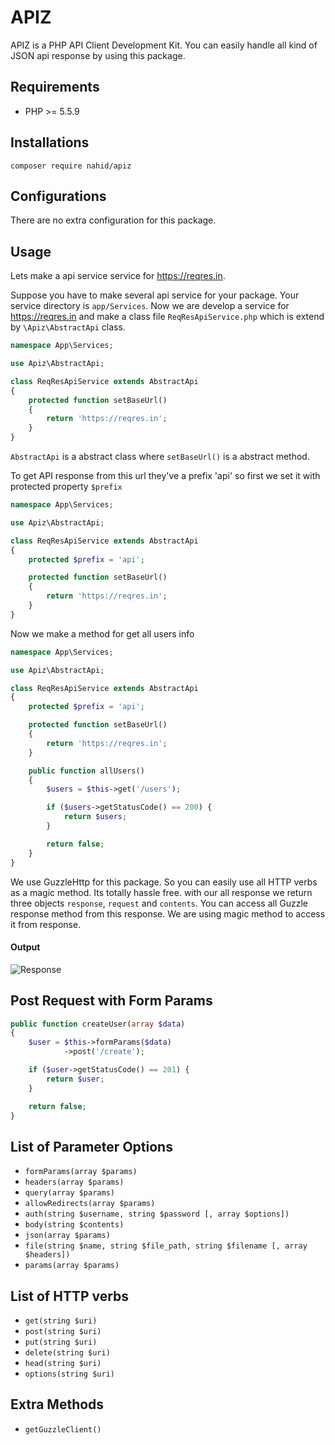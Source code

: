 # APIZ

APIZ is a PHP API Client Development Kit. You can easily handle all kind of JSON api response by using this package.

## Requirements

- PHP >= 5.5.9

## Installations

```shell
composer require nahid/apiz
```

## Configurations

There are no extra configuration for this package.

## Usage

Lets make a api service service for https://reqres.in.

Suppose you have to make several api service for your package. Your service directory is
`app/Services`. Now we are develop a service for https://reqres.in and make a class file `ReqResApiService.php`
which is extend by `\Apiz\AbstractApi` class.

```php
namespace App\Services;

use Apiz\AbstractApi;

class ReqResApiService extends AbstractApi
{
    protected function setBaseUrl()
    {
        return 'https://reqres.in';
    }
}
```

`AbstractApi` is a abstract class where `setBaseUrl()` is a abstract method.

To get API response from this url they've a prefix 'api' so first we set it with protected property `$prefix`

```php
namespace App\Services;

use Apiz\AbstractApi;

class ReqResApiService extends AbstractApi
{
    protected $prefix = 'api';

    protected function setBaseUrl()
    {
        return 'https://reqres.in';
    }
}
```

Now we make a method for get all users info

```php
namespace App\Services;

use Apiz\AbstractApi;

class ReqResApiService extends AbstractApi
{
    protected $prefix = 'api';

    protected function setBaseUrl()
    {
        return 'https://reqres.in';
    }

    public function allUsers()
    {
        $users = $this->get('/users');

        if ($users->getStatusCode() == 200) {
            return $users;
        }

        return false;
    }
}
```

We use GuzzleHttp for this package. So you can easily use all HTTP verbs
 as a magic method. Its totally hassle free. with our all response we return three objects `response`, `request` and `contents`.
 You can access all Guzzle response method from this response. We are using magic method to access it from response.

#### Output

![Response](http://imgur.com/IgI0vKb.png?1 "Response")

## Post Request with Form Params


```php
public function createUser(array $data)
{
    $user = $this->formParams($data)
            ->post('/create');

    if ($user->getStatusCode() == 201) {
        return $user;
    }

    return false;
}
```

## List of Parameter Options

- `formParams(array $params)`
- `headers(array $params)`
- `query(array $params)`
- `allowRedirects(array $params)`
- `auth(string $username, string $password [, array $options])`
- `body(string $contents)`
- `json(array $params)`
- `file(string $name, string $file_path, string $filename [, array $headers])`
- `params(array $params)`

## List of HTTP verbs

- `get(string $uri)`
- `post(string $uri)`
- `put(string $uri)`
- `delete(string $uri)`
- `head(string $uri)`
- `options(string $uri)`

## Extra Methods

- `getGuzzleClient()`
